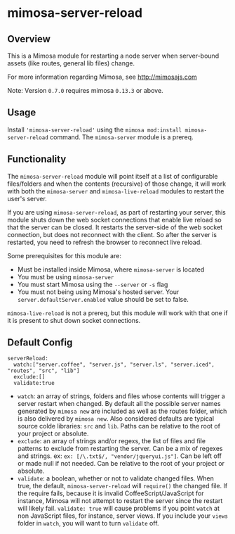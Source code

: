 mimosa-server-reload
===========

## Overview

This is a Mimosa module for restarting a node server when server-bound assets (like routes, general lib files) change.

For more information regarding Mimosa, see http://mimosajs.com

Note: Version `0.7.0` requires mimosa `0.13.3` or above.

## Usage

Install `'mimosa-server-reload'` using the `mimosa mod:install mimosa-server-reload` command.  The `mimosa-server` module is a prereq.

## Functionality

The `mimosa-server-reload` module will point itself at a list of configurable files/folders and when the contents (recursive) of those change, it will work with both the `mimosa-server` and `mimosa-live-reload` modules to restart the user's server.

If you are using `mimosa-server-reload`, as part of restarting your server, this module shuts down the web socket connections that enable live reload so that the server can be closed.  It restarts the server-side of the web socket connection, but does not reconnect with the client.  So after the server is restarted, you need to refresh the browser to reconnect live reload.

Some prerequisites for this module are:

* Must be installed inside Mimosa, where `mimosa-server` is located
* You must be using `mimosa-server`
* You must start Mimosa using the `--server` or `-s` flag
* You must not being using Mimosa's hosted server.  Your `server.defaultServer.enabled` value should be set to false.

`mimosa-live-reload` is not a prereq, but this module will work with that one if it is present to shut down socket connections.

## Default Config

```
serverReload:
  watch:["server.coffee", "server.js", "server.ls", "server.iced", "routes", "src", "lib"]
  exclude:[]
  validate:true
```

* `watch`: an array of strings, folders and files whose contents will trigger a server restart when changed.  By default all the possible server names generated by `mimosa new` are included as well as the routes folder, which is also delivered by `mimosa new`. Also considered defaults are typical source colde libraries: `src` and `lib`.  Paths can be relative to the root of your project or absolute.
* `exclude`: an array of strings and/or regexs, the list of files and file patterns to exclude from restarting the server. Can be a mix of regexes and strings.  ex: `ex: [/\.txt$/, "vendor/jqueryui.js"]`. Can be left off or made null if not needed. Can be relative to the root of your project or absolute.
* `validate`: a boolean, whether or not to validate changed files. When true, the default, `mimosa-server-reload` will `require()` the changed file.  If the require fails, because it is invalid CoffeeScript/JavaScript for instance, Mimosa will not attempt to restart the server since the restart will likely fail. `validate: true` will cause problems if you point `watch` at non JavaScript files, for instance, server views.  If you include your `views` folder in `watch`, you will want to turn `validate` off.